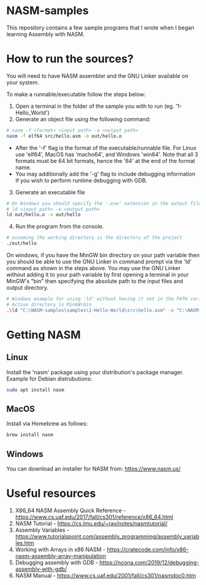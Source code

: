# NASM-samples
This repository contains a few sample programs that I wrote when I began learning Assembly with NASM.

# How to run the sources?
You will need to have NASM assembler and the GNU Linker available on your system.

To make a runnable/executable follow the steps below:
1. Open a terminal in the folder of the sample you with to run (eg. '1-Hello_World')
2. Generate an object file using the following command:
```bash
# nasm -f <format> <input path> -o <output path>
nasm -f elf64 src/hello.asm -o out/hello.o
```
- After the '-f' flag is the format of the executable/runnable file. For Linux use 'elf64', MacOS has 'macho64', and Windows 'win64'. Note that all 3 formats must be 64 bit formats, hence the '64' at the end of the format name. 
- You may additionally add the '-g' flag to include debugging information if you wish to perform runtime debugging with GDB.
3. Generate an executable file
  ```bash
  # On Windows you should specify the '.exe' extension in the output file path
  # ld <input path> -o <output path>
  ld out/hello.o -o out/hello
  ```
4. Run the program from the console.
```bash
# assuming the working directory is the directory of the project
./out/hello
```
On windows, if you have the MinGW bin directory on your path variable then you should be able to use the GNU Linker in command prompt via the 'ld' command as shown in the steps above. You may use the GNU Linker without adding it to your path variable by first opening a terminal in your MinGW's "bin" then specifying the absolute path to the input files and output directory.
```bash
# Windows example for using 'ld' without having it set in the PATH variable
# Active directory is MinGW\bin
.\ld "C:\NASM-samples\samples\1-Hello-World\src\hello.asm" -o "C:\NASM-samples\samples\1-Hello-World\out\hello.exe"
```
# Getting NASM 
## Linux
Install the 'nasm' package using your distribution's package manager. Example for Debian distrubutions:
```bash
sudo apt install nasm
```
## MacOS
Install via Homebrew as follows:
```bash
brew install nasm
```
## Windows
You can download an installer for NASM from: https://www.nasm.us/

# Useful resources
1. X86_64 NASM Assembly Quick Reference - https://www.cs.uaf.edu/2017/fall/cs301/reference/x86_64.html
2. NASM Tutorial - https://cs.lmu.edu/~ray/notes/nasmtutorial/
3. Assembly Variables - https://www.tutorialspoint.com/assembly_programming/assembly_variables.htm
4. Working with Arrays in x86 NASM - https://cratecode.com/info/x86-nasm-assembly-array-manipulation
5. Debugging assembly with GDB - https://ncona.com/2019/12/debugging-assembly-with-gdb/
6. NASM Manual - https://www.cs.uaf.edu/2001/fall/cs301/nasmdoc0.htm
